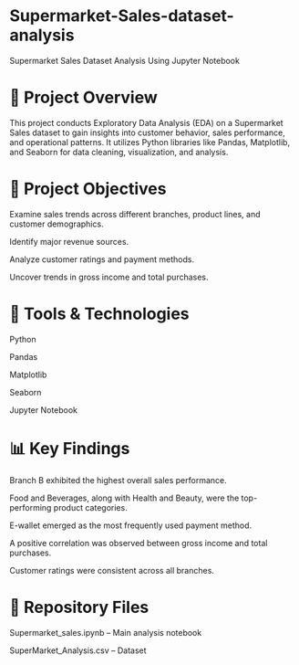 # Supermarket-Sales-dataset-analysis
Supermarket Sales Dataset Analysis Using Jupyter Notebook

# 📌 Project Overview
This project conducts Exploratory Data Analysis (EDA) on a Supermarket Sales dataset to gain insights into customer behavior, sales performance, and operational patterns. It utilizes Python libraries like Pandas, Matplotlib, and Seaborn for data cleaning, visualization, and analysis.

# 🎯 Project Objectives

Examine sales trends across different branches, product lines, and customer demographics.

Identify major revenue sources.

Analyze customer ratings and payment methods.

Uncover trends in gross income and total purchases.

# 🧰 Tools & Technologies

Python

Pandas

Matplotlib

Seaborn

Jupyter Notebook

# 📊 Key Findings

Branch B exhibited the highest overall sales performance.

Food and Beverages, along with Health and Beauty, were the top-performing product categories.

E-wallet emerged as the most frequently used payment method.

A positive correlation was observed between gross income and total purchases.

Customer ratings were consistent across all branches.

# 📁 Repository Files

Supermarket_sales.ipynb – Main analysis notebook

SuperMarket_Analysis.csv – Dataset


